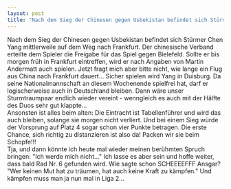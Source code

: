 ```yaml
---
layout: post
title: "Nach dem Sieg der Chinesen gegen Usbekistan befindet sich Stürmer Chen Yang mittlerweile auf dem Weg nach Frankfurt."
---
```


Nach dem Sieg der Chinesen gegen Usbekistan befindet sich Stürmer Chen Yang mittlerweile auf dem Weg nach Frankfurt. Der chinesische Verband erteilte dem Spieler die Freigabe für das Spiel gegen Bielefeld. Sollte er bis morgen früh in Frankfurt eintreffen, wird er nach Angaben von Martin Andermatt auch spielen. Jetzt fragt mich aber bitte nicht, wie lange ein Flug aus China nach Frankfurt dauert... Sicher spielen wird Yang in Duisburg. Da seine Nationalmannschaft an diesem Wochenende spielfrei hat, darf er logischerweise auch in Deutschland bleiben. Dann wäre unser Sturmtraumpaar endlich wieder vereint - wenngleich es auch mit der Hälfte des Duos sehr gut klappte...  
Ansonsten ist alles beim alten: Die Eintracht ist Tabellenführer und wird das auch bleiben, solange sie morgen nicht verliert. Und bei einem Sieg würde der Vorsprung auf Platz 4 sogar schon vier Punkte betragen. Die erste Chance, sich richtig zu distanzieren ist also da! Packen wir sie beim Schopfe!!!  
Tja, und dann könnte ich heute mal wieder meinen berühmten Spruch bringen: "Ich werde mich nicht..." Ich lasse es aber sein und hoffe weiter, dass bald Rad Nr. 6 gefunden wird. Wie sagte schon SCHEEEEFFF Ansgar? "Wer keinen Mut hat zu träumen, hat auch keine Kraft zu kämpfen." Und kämpfen muss man ja nun mal in Liga 2...
